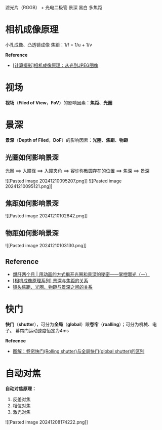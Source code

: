 
滤光片（RGGB） +  光电二极管 
景深 黑白 多焦距

# 相机成像原理

小孔成像、凸透镜成像
焦距：1/f = 1/u + 1/v

**Reference**
- [[计算摄影]相机成像原理：从光到JPEG图像](https://juejin.cn/post/7128228283375681544)

# 视场

**视场**（**Filed of View**，**FoV**）的影响因素：**焦距**、**光圈**

# 景深

**景深**（**Depth of Filed**，**DoF**）的影响因素：**光圈**、**焦距**、**物距**

## 光圈如何影响景深

光圈 ==> 入瞳径 ==> 入瞳夹角  ==> 容许弥散圆存在的位置 ==> 焦深 ==> 景深

![[Pasted image 20241210095207.png]]
![[Pasted image 20241210095121.png]]

## 焦距如何影响景深

![[Pasted image 20241210102842.png]]

## 物距如何影响景深


![[Pasted image 20241210103130.png]]

## Reference
- [爆肝两个月 | 用动画的方式揭开光圈和景深的秘密——掌控曝光（—）](https://www.bilibili.com/festival/jzj2023?bvid=BV1t24y1k7Ye&spm_id_from=333.337.search-card.all.click)
- [[相机成像原理系列] 景深与焦距的关系](https://www.bilibili.com/video/BV1se4y187Ne/?spm_id_from=333.337.search-card.all.click&vd_source=ca57ff13f14c6081a999b764e6f075ec)
- [镜头焦距、光圈、物距与景深之间的关系](https://blog.csdn.net/hangl_ciom/article/details/89397506)

# 快门

**快门**（**shutter**），可分为**全局**（**global**）跟**卷帘**（**roalling**）；可分为机械、电子。
幕帘门运动速度恒定为4ms

**Refeence**
- [图解：卷帘快门(Rolling shutter)与全局快门(global shutter)的区别](https://www.shuangyi-tech.com/news_15.html)

# 自动对焦

**自动对焦原理：**
1. 反差对焦
2. 相位对焦
3. 激光对焦

![[Pasted image 20241208174222.png]]
